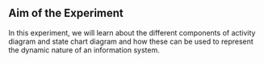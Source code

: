 ## Aim of the Experiment

In this experiment, we will learn about the different components of activity diagram and state chart diagram and how these can be used to represent the dynamic nature of an information system.